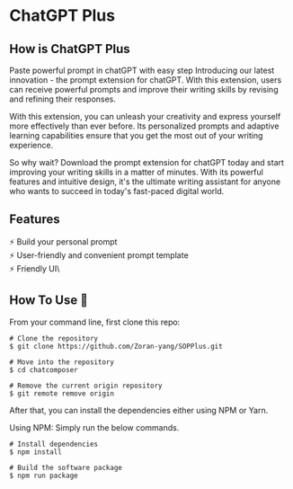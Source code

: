 # ChatGPT Plus

## How is ChatGPT Plus

Paste powerful prompt in chatGPT with easy step
Introducing our latest innovation - the prompt extension for chatGPT. With this extension, users can receive powerful prompts and improve their writing skills by revising and refining their responses.

With this extension, you can unleash your creativity and express yourself more effectively than ever before. Its personalized prompts and adaptive learning capabilities ensure that you get the most out of your writing experience.

So why wait? Download the prompt extension for chatGPT today and start improving your writing skills in a matter of minutes. With its powerful features and intuitive design, it's the ultimate writing assistant for anyone who wants to succeed in today's fast-paced digital world.


## Features

⚡️ Build your personal prompt\
⚡️ User-friendly and convenient prompt template\
⚡️ Friendly UI\


## How To Use 🔧

From your command line, first clone this repo:

```
# Clone the repository
$ git clone https://github.com/Zoran-yang/SOPPlus.git

# Move into the repository
$ cd chatcomposer

# Remove the current origin repository
$ git remote remove origin
```

After that, you can install the dependencies either using NPM or Yarn.

Using NPM: Simply run the below commands.

```
# Install dependencies
$ npm install

# Build the software package
$ npm run package

```

